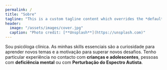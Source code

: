 ```yaml
---
permalink: /
title: "Sobre"
tagline: "This is a custom tagline content which overrides the *default* page excerpt."
header:
  image: "/assets/images/cover.jpg"
  caption: "Photo credit: [**Unsplash**](https://unsplash.com)"
---
```


Sou psicóloga clínica. As minhas skills essenciais são a curiosidade para aprender novos temas e a motivação para superar novos desafios. Tenho particular experiência no contacto com **crianças e adolescentes**, pessoas com **deficiência mental** ou com **Perturbação do Espectro Autista**.
